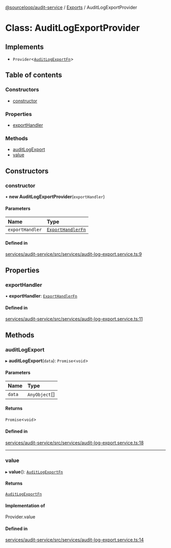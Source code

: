 [@sourceloop/audit-service](../README.md) / [Exports](../modules.md) / AuditLogExportProvider

# Class: AuditLogExportProvider

## Implements

- `Provider`<[`AuditLogExportFn`](../modules.md#auditlogexportfn)\>

## Table of contents

### Constructors

- [constructor](AuditLogExportProvider.md#constructor)

### Properties

- [exportHandler](AuditLogExportProvider.md#exporthandler)

### Methods

- [auditLogExport](AuditLogExportProvider.md#auditlogexport)
- [value](AuditLogExportProvider.md#value)

## Constructors

### constructor

• **new AuditLogExportProvider**(`exportHandler`)

#### Parameters

| Name | Type |
| :------ | :------ |
| `exportHandler` | [`ExportHandlerFn`](../modules.md#exporthandlerfn) |

#### Defined in

[services/audit-service/src/services/audit-log-export.service.ts:9](https://github.com/sourcefuse/loopback4-microservice-catalog/blob/93a7f917/services/audit-service/src/services/audit-log-export.service.ts#L9)

## Properties

### exportHandler

• **exportHandler**: [`ExportHandlerFn`](../modules.md#exporthandlerfn)

#### Defined in

[services/audit-service/src/services/audit-log-export.service.ts:11](https://github.com/sourcefuse/loopback4-microservice-catalog/blob/93a7f917/services/audit-service/src/services/audit-log-export.service.ts#L11)

## Methods

### auditLogExport

▸ **auditLogExport**(`data`): `Promise`<`void`\>

#### Parameters

| Name | Type |
| :------ | :------ |
| `data` | `AnyObject`[] |

#### Returns

`Promise`<`void`\>

#### Defined in

[services/audit-service/src/services/audit-log-export.service.ts:18](https://github.com/sourcefuse/loopback4-microservice-catalog/blob/93a7f917/services/audit-service/src/services/audit-log-export.service.ts#L18)

___

### value

▸ **value**(): [`AuditLogExportFn`](../modules.md#auditlogexportfn)

#### Returns

[`AuditLogExportFn`](../modules.md#auditlogexportfn)

#### Implementation of

Provider.value

#### Defined in

[services/audit-service/src/services/audit-log-export.service.ts:14](https://github.com/sourcefuse/loopback4-microservice-catalog/blob/93a7f917/services/audit-service/src/services/audit-log-export.service.ts#L14)
